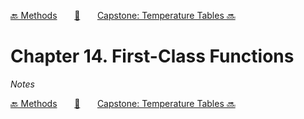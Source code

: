 [🔙 Methods][previous-chapter]&nbsp;&nbsp;&nbsp;&nbsp;&nbsp;&nbsp;&nbsp;[🏡][readme]&nbsp;&nbsp;&nbsp;&nbsp;&nbsp;&nbsp;&nbsp;[Capstone: Temperature Tables 🔜][upcoming-chapter]

# Chapter 14. First-Class Functions

_Notes_

[🔙 Methods][previous-chapter]&nbsp;&nbsp;&nbsp;&nbsp;&nbsp;&nbsp;&nbsp;[🏡][readme]&nbsp;&nbsp;&nbsp;&nbsp;&nbsp;&nbsp;&nbsp;[Capstone: Temperature Tables 🔜][upcoming-chapter]

[readme]: README.md
[previous-chapter]: ch13-methods.md
[upcoming-chapter]: ch15-capstone-temperature-tables.md